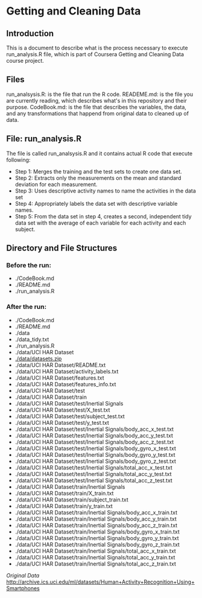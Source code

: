 # Getting and Cleaning Data
## Introduction
This is a document to describe what is the process necessary to execute run_analysis.R file, which is part of Coursera Getting and Cleaning Data course project.

## Files
run_analsysis.R: is the file that run the R code.
READEME.md: is the file you are currently reading, which describes what's in this repository and their purpose.
CodeBook.md: is the file that describes the variables, the data, and any transformations that happend from original data to cleaned up of data.

## File: run_analysis.R
The file is called run_analsysis.R and it contains actual R code that execute following:
* Step 1: Merges the training and the test sets to create one data set.
* Step 2: Extracts only the measurements on the mean and standard deviation for each measurement. 
* Step 3: Uses descriptive activity names to name the activities in the data set
* Step 4: Appropriately labels the data set with descriptive variable names. 
* Step 5: From the data set in step 4, creates a second, independent tidy data set with the average of each variable for each activity and each subject.

## Directory and File Structures
### Before the run:
* ./CodeBook.md
* ./README.md
* ./run_analysis.R

### After the run:
* ./CodeBook.md
* ./README.md
* ./data
* ./data_tidy.txt
* ./run_analysis.R
* ./data/UCI HAR Dataset
* [./data/datasets.zip](http://archive.ics.uci.edu/ml/datasets/Human+Activity+Recognition+Using+Smartphones#)
* ./data/UCI HAR Dataset/README.txt
* ./data/UCI HAR Dataset/activity_labels.txt
* ./data/UCI HAR Dataset/features.txt
* ./data/UCI HAR Dataset/features_info.txt
* ./data/UCI HAR Dataset/test
* ./data/UCI HAR Dataset/train
* ./data/UCI HAR Dataset/test/Inertial Signals
* ./data/UCI HAR Dataset/test/X_test.txt
* ./data/UCI HAR Dataset/test/subject_test.txt
* ./data/UCI HAR Dataset/test/y_test.txt
* ./data/UCI HAR Dataset/test/Inertial Signals/body_acc_x_test.txt
* ./data/UCI HAR Dataset/test/Inertial Signals/body_acc_y_test.txt
* ./data/UCI HAR Dataset/test/Inertial Signals/body_acc_z_test.txt
* ./data/UCI HAR Dataset/test/Inertial Signals/body_gyro_x_test.txt
* ./data/UCI HAR Dataset/test/Inertial Signals/body_gyro_y_test.txt
* ./data/UCI HAR Dataset/test/Inertial Signals/body_gyro_z_test.txt
* ./data/UCI HAR Dataset/test/Inertial Signals/total_acc_x_test.txt
* ./data/UCI HAR Dataset/test/Inertial Signals/total_acc_y_test.txt
* ./data/UCI HAR Dataset/test/Inertial Signals/total_acc_z_test.txt
* ./data/UCI HAR Dataset/train/Inertial Signals
* ./data/UCI HAR Dataset/train/X_train.txt
* ./data/UCI HAR Dataset/train/subject_train.txt
* ./data/UCI HAR Dataset/train/y_train.txt
* ./data/UCI HAR Dataset/train/Inertial Signals/body_acc_x_train.txt
* ./data/UCI HAR Dataset/train/Inertial Signals/body_acc_y_train.txt
* ./data/UCI HAR Dataset/train/Inertial Signals/body_acc_z_train.txt
* ./data/UCI HAR Dataset/train/Inertial Signals/body_gyro_x_train.txt
* ./data/UCI HAR Dataset/train/Inertial Signals/body_gyro_y_train.txt
* ./data/UCI HAR Dataset/train/Inertial Signals/body_gyro_z_train.txt
* ./data/UCI HAR Dataset/train/Inertial Signals/total_acc_x_train.txt
* ./data/UCI HAR Dataset/train/Inertial Signals/total_acc_y_train.txt
* ./data/UCI HAR Dataset/train/Inertial Signals/total_acc_z_train.txt

*Original Data* http://archive.ics.uci.edu/ml/datasets/Human+Activity+Recognition+Using+Smartphones